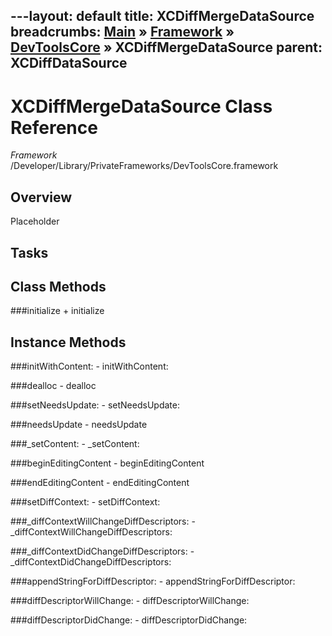 ---layout: default
title: XCDiffMergeDataSource
breadcrumbs: <a href="/index.html">Main</a> &raquo; <a href="/Frameworks.html">Framework</a> &raquo; <a href="/Frameworks/DevToolsCore.html">DevToolsCore</a> &raquo; XCDiffMergeDataSource
parent: XCDiffDataSource 
---
# XCDiffMergeDataSource Class Reference

*Framework* /Developer/Library/PrivateFrameworks/DevToolsCore.framework

## Overview

Placeholder

## Tasks

## Class Methods

<a name="+initialize"></a>
###initialize
    + initialize

## Instance Methods

<a name="-initWithContent:"></a>
###initWithContent:
    - initWithContent:

<a name="-dealloc"></a>
###dealloc
    - dealloc

<a name="-setNeedsUpdate:"></a>
###setNeedsUpdate:
    - setNeedsUpdate:

<a name="-needsUpdate"></a>
###needsUpdate
    - needsUpdate

<a name="-_setContent:"></a>
###_setContent:
    - _setContent:

<a name="-beginEditingContent"></a>
###beginEditingContent
    - beginEditingContent

<a name="-endEditingContent"></a>
###endEditingContent
    - endEditingContent

<a name="-setDiffContext:"></a>
###setDiffContext:
    - setDiffContext:

<a name="-_diffContextWillChangeDiffDescriptors:"></a>
###_diffContextWillChangeDiffDescriptors:
    - _diffContextWillChangeDiffDescriptors:

<a name="-_diffContextDidChangeDiffDescriptors:"></a>
###_diffContextDidChangeDiffDescriptors:
    - _diffContextDidChangeDiffDescriptors:

<a name="-appendStringForDiffDescriptor:"></a>
###appendStringForDiffDescriptor:
    - appendStringForDiffDescriptor:

<a name="-diffDescriptorWillChange:"></a>
###diffDescriptorWillChange:
    - diffDescriptorWillChange:

<a name="-diffDescriptorDidChange:"></a>
###diffDescriptorDidChange:
    - diffDescriptorDidChange:


